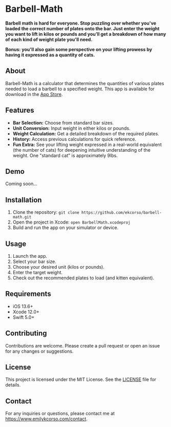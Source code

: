 # Barbell-Math

**Barbell math is hard for everyone. Stop puzzling over whether you've loaded the correct number of plates onto the bar. Just enter the weight you want to lift in kilos or pounds and you’ll get a breakdown of how many of each kind of weight plate you'll need.**

**Bonus: you'll also gain some perspective on your lifting prowess by having it expressed as a quantity of cats.**

## About
Barbell-Math is a calculator that determines the quantities of various plates needed to load a barbell to a specified weight. This app is available for download in the [App Store](https://apps.apple.com/us/app/barbell-math/id1576083820).

## Features
- **Bar Selection:** Choose from standard bar sizes.
- **Unit Conversion:** Input weight in either kilos or pounds.
- **Weight Calculation:** Get a detailed breakdown of the required plates.
- **History:** Access previous calculations for quick reference.
- **Fun Extra:** See your lifting weight expressed in a real-world equivalent (the number of cats) for deepening intuitive understanding of the weight. One "standard cat" is approximately 9lbs.

## Demo
Coming soon...

## Installation
1. Clone the repository: `git clone https://github.com/ekcorso/barbell-math.git`
2. Open the project in Xcode: `open BarbellMath.xcodeproj`
3. Build and run the app on your simulator or device.

## Usage
1. Launch the app.
2. Select your bar size.
3. Choose your desired unit (kilos or pounds).
4. Enter the target weight.
5. Check out the recommended plates to load (and kitten equivalent).

## Requirements
- iOS 13.6+
- Xcode 12.0+
- Swift 5.0+

## Contributing
Contributions are welcome. Please create a pull request or open an issue for any changes or suggestions.

## License
This project is licensed under the MIT License. See the [LICENSE](LICENSE) file for details.

## Contact
For any inquiries or questions, please contact me at https://www.emilykcorso.com/contact.
